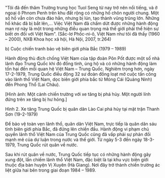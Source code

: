 "Tôi đã đến thăm Trường trung học Tuol Seng từ nay trở nên nổi tiếng, và ở ngoại ô Phnom Penh trên khu đất rộng có những hố chôn người chung. Một số hố vẫn còn chưa đào hẳn, nhưng bị lún, tạo thành vũng trũng lớn. Những hố khác đã bị bắt lên,... Việc Việt Nam đã chấm dứt được những hành động man rợ này là một trong những điều quan trọng mà thế giới phải thể hiện sự biết ơn đối với Việt Nam".
(Sắc-lơ Phốc-ni-ô, Việt Nam như tôi đã thấy (1960 – 2000), NXB Khoa học xã hội, Hà Nội, 2007, tr.264)

b) Cuộc chiến tranh bảo vệ biên giới phía Bắc (1979 – 1989)

Hành động thù địch chống Việt Nam của tập đoàn Pôn Pốt được một số nhà lãnh đạo Trung Quốc khi đó đồng tình, ủng hộ và có những hành động làm tổn hại đến mối quan hệ Việt Nam – Trung Quốc. Nghiêm trọng hơn, ngày 17-2-1979, Trung Quốc điều động 32 sư đoàn đồng loạt mở cuộc tấn công vào lãnh thổ Việt Nam, dọc biên giới phía bắc từ Móng Cái (Quảng Ninh) đến Phong Thổ (Lai Châu).

[Hình ảnh: Một cảnh chiến trường với xe tăng bị phá hủy. Một người lính đứng trên xe tăng bị hư hỏng.]

Hình 2. Xe tăng Trung Quốc bị quân dân Lào Cai phá hủy tại mặt trận Thanh Sơn (19-2-1979)

Để bảo vệ toàn vẹn lãnh thổ, quân dân Việt Nam, trực tiếp là quân dân sáu tỉnh biên giới phía Bắc, đã đứng lên chiến đấu. Hành động vi phạm chủ quyền lãnh thổ Việt Nam của Trung Quốc cũng đã vấp phải sự phản đối mạnh mẽ của dư luận trong nước và thế giới. Từ ngày 5-3 đến ngày 18-3-1979, Trung Quốc rút quân về nước.

Sau khi rút quân về nước, Trung Quốc tiếp tục có những hành động gây xung đột, lấn chiếm lãnh thổ Việt Nam, đặc biệt là tại khu vực biên giới thuộc địa bàn huyện Vị Xuyên (Hà Giang). Nơi đây trở thành chiến trường ác liệt giữa hai bên trong giai đoạn 1984 – 1989.